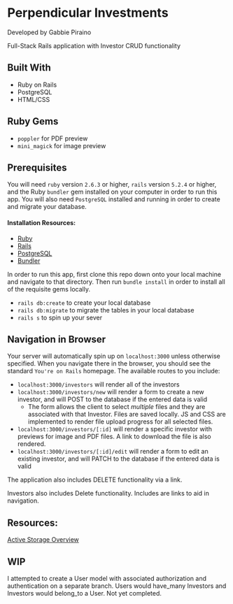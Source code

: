 # Perpendicular Investments
Developed by Gabbie Piraino

Full-Stack Rails application with Investor CRUD functionality

## Built With
* Ruby on Rails
* PostgreSQL
* HTML/CSS

## Ruby Gems
* `poppler` for PDF preview
* `mini_magick` for image preview

## Prerequisites
You will need `ruby` version `2.6.3` or higher, `rails` version `5.2.4` or higher, and the Ruby `bundler` gem installed on your computer in order to run this app. You will also need `PostgreSQL` installed and running in order to create and migrate your database.

#### Installation Resources: 
* [Ruby](https://www.ruby-lang.org/en/documentation/installation/)
* [Rails](https://guides.rubyonrails.org/v5.0/getting_started.html)
* [PostgreSQL](https://www.postgresql.org/download/) 
* [Bundler](https://bundler.io/)

In order to run this app, first clone this repo down onto your local machine and navigate to that directory. Then run `bundle install` in order to install all of the requisite gems locally.

* `rails db:create` to create your local database
* `rails db:migrate` to migrate the tables in your local database
* `rails s` to spin up your sever

## Navigation in Browser 
Your server will automatically spin up on `localhost:3000` unless otherwise specified. When you navigate there in the browser, you should see the standard `You're on Rails` homepage. The available routes to you include: 
* `localhost:3000/investors` will render all of the investors 
* `localhost:3000/investors/new` will render a form to create a new investor, and will POST to the database if the entered data is valid
  * The form allows the client to select _multiple_ files and they are associated with that Investor. Files are saved locally. JS and CSS are implemented to render file upload progress for all selected files.  
* `localhost:3000/investors/[:id]` will render a specific investor with previews for image and PDF files. A link to download the file is also rendered. 
* `localhost:3000/investors/[:id]/edit` will render a form to edit an existing investor, and will PATCH to the database if the entered data is valid 

The application also includes DELETE functionality via a link. 

Investors also includes Delete functionality. Includes are links to aid in navigation. 

## Resources: 
[Active Storage Overview](https://edgeguides.rubyonrails.org/active_storage_overview.html)

## WIP 
I attempted to create a User model with associated authorization and authentication on a separate branch. Users would have_many Investors and Investors would belong_to a User. Not yet completed. 
